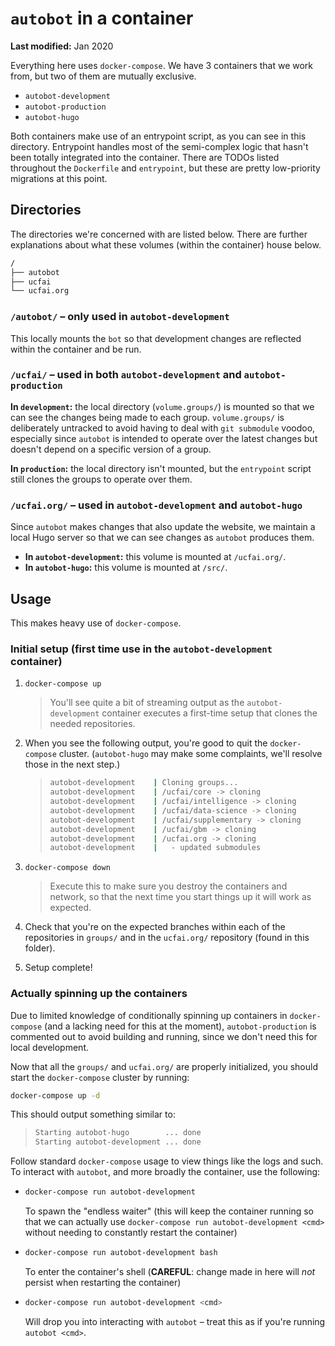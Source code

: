 # `autobot` in a container

**Last modified:** Jan 2020

Everything here uses `docker-compose`. We have 3 containers that we work from, but two of them are mutually exclusive.

- `autobot-development`
- `autobot-production`
- `autobot-hugo`

Both containers make use of an entrypoint script, as you can see in this directory. Entrypoint handles most of the semi-complex logic that hasn't been totally integrated into the container. There are TODOs listed throughout the `Dockerfile` and `entrypoint`, but these are pretty low-priority migrations at this point.

## Directories

The directories we're concerned with are listed below. There are further explanations about what these volumes (within the container) house below.

```bash
/
├── autobot
├── ucfai
└── ucfai.org
```

### `/autobot/` &ndash; only used in `autobot-development`

This locally mounts the `bot` so that development changes are reflected within the container and be run.

### `/ucfai/` &ndash; used in both `autobot-development` and `autobot-production`

**In `development`:** the local directory (`volume.groups/`) is mounted so that we can see the changes being made to each group. `volume.groups/` is deliberately untracked to avoid having to deal with `git submodule` voodoo, especially since `autobot` is intended to operate over the latest changes but doesn't depend on a specific version of a group.

**In `production`:** the local directory isn't mounted, but the `entrypoint` script still clones the groups to operate over them.

### `/ucfai.org/` &ndash; used in `autobot-development` and `autobot-hugo`

Since `autobot` makes changes that also update the website, we maintain a local Hugo server so that we can see changes as `autobot` produces them.

- **In `autobot-development`:** this volume is mounted at `/ucfai.org/`.
- **In `autobot-hugo`:** this volume is mounted at `/src/`.

## Usage

This makes heavy use of `docker-compose`.

### Initial setup (first time use in the `autobot-development` container)

1. `docker-compose up`

   > You'll see quite a bit of streaming output as the `autobot-development` container executes a first-time setup that clones the needed repositories.

2. When you see the following output, you're good to quit the `docker-compose` cluster. (`autobot-hugo` may make some complaints, we'll resolve those in the next step.)

   > ```bash
   > autobot-development    | Cloning groups...
   > autobot-development    | /ucfai/core -> cloning
   > autobot-development    | /ucfai/intelligence -> cloning
   > autobot-development    | /ucfai/data-science -> cloning
   > autobot-development    | /ucfai/supplementary -> cloning
   > autobot-development    | /ucfai/gbm -> cloning
   > autobot-development    | /ucfai.org -> cloning
   > autobot-development    |   - updated submodules
   > ```

3. `docker-compose down`
   > Execute this to make sure you destroy the containers and network, so that the next time you start things up it will work as expected.

4. Check that you're on the expected branches within each of the repositories in `groups/` and in the `ucfai.org/` repository (found in this folder).

5. Setup complete!

### Actually spinning up the containers

Due to limited knowledge of conditionally spinning up containers in `docker-compose` (and a lacking need for this at the moment), `autobot-production` is commented out to avoid building and running, since we don't need this for local development.

Now that all the `groups/` and `ucfai.org/` are properly initialized, you should start the `docker-compose` cluster by running:

```bash
docker-compose up -d
```

This should output something similar to:

> ```bash
> Starting autobot-hugo        ... done
> Starting autobot-development ... done
> ```

Follow standard `docker-compose` usage to view things like the logs and such. To interact with `autobot`, and more broadly the container, use the following:

- ```bash
  docker-compose run autobot-development
  ```

  To spawn the "endless waiter" (this will keep the container running so that we can actually use `docker-compose run autobot-development <cmd>` without needing to constantly restart the container)

- ```bash
  docker-compose run autobot-development bash
  ```

  To enter the container's shell (**CAREFUL**: change made in here will _not_ persist when restarting the container)

- ```bash
  docker-compose run autobot-development <cmd>
  ```

  Will drop you into interacting with `autobot` – treat this as if you're running `autobot <cmd>`.
